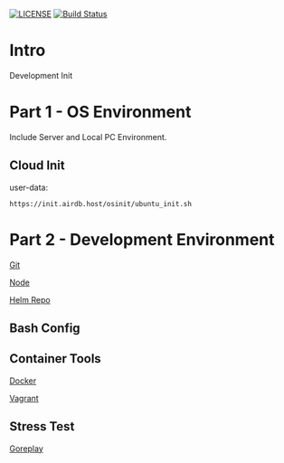 [![LICENSE](https://img.shields.io/badge/license-airdb.host-blue.svg)](https://github.com/airdb)
[![Build Status](https://travis-ci.org/airdb/docker.svg?branch=master)](https://travis-ci.org/airdb/docker)

# Intro
Development Init


# Part 1 - OS Environment
Include Server and Local PC Environment.

## Cloud Init

user-data:
```
https://init.airdb.host/osinit/ubuntu_init.sh
```


# Part 2 - Development Environment

[Git](cmd/git.md)

[Node](cmd/node.md)

[Helm Repo](https://www.airdb.com/helm/)

## Bash Config

## Container Tools

[Docker](cmd/docker.md)

[Vagrant](cmd/vagrant.md)

## Stress Test

[Goreplay](https://github.com/buger/goreplay)

